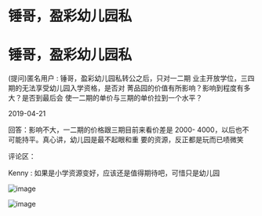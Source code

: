# 锤哥，盈彩幼儿园私

# 锤哥，盈彩幼儿园私

(提问)匿名用户 : 锤哥，盈彩幼儿园私转公之后，只对一二期 业主开放学位，三四期的无法享受幼儿园入学资格，是否对 菁品园的价值有所影响？影响到程度有多大？是否到最后会 使一二期的单价与三期的单价拉到一个水平？

2019-04-21

回答：影响不大，一二期的价格跟三期目前来看价差是 2000- 4000，以后也不可能持平。真心讲，幼儿园是最不起眼和重 要的资源，反正都是玩而已啧微笑

评论区：

Kenny : 如果是小学资源变好，应该还是值得期待吧，可惜只是幼儿园

![image](img/Image_0099.png)

![image](img/Image_0109.png)